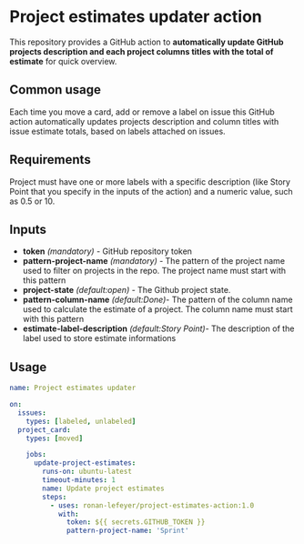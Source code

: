 # Project estimates updater action

This repository provides a GitHub action to **automatically update GitHub projects description and each project columns titles with the total of estimate** for quick overview.

## Common usage
Each time you move a card, add or remove a label on issue this GitHub action automatically updates projects description and column titles with issue estimate totals, based on labels attached on issues.

## Requirements
Project must have one or more labels with a specific description (like Story Point that you specify in the inputs of the action) and a numeric value, such as 0.5 or 10.


## Inputs

- **token** *(mandatory)* - GitHub repository token
- **pattern-project-name** *(mandatory)* - The pattern of the project name used to filter on projects in the repo. The project name must start with this pattern
- **project-state** *(default:open)* - The Github project state.
- **pattern-column-name** *(default:Done)*- The pattern of the column name used to calculate the estimate of a project. The column name must start with this pattern
- **estimate-label-description** *(default:Story Point)*- The description of the label used to store estimate informations

## Usage

```yml
name: Project estimates updater

on:
  issues:
    types: [labeled, unlabeled]
  project_card:
    types: [moved]

    jobs:
      update-project-estimates:
        runs-on: ubuntu-latest
        timeout-minutes: 1
        name: Update project estimates
        steps:
          - uses: ronan-lefeyer/project-estimates-action:1.0
            with:
              token: ${{ secrets.GITHUB_TOKEN }}
              pattern-project-name: 'Sprint'
```
